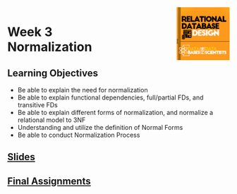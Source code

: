 <a href="../">
  <img src="/img/Relational_Database_Design_logo.png" width="120" align="right">
</a>

# Week 3 <br> Normalization

## Learning Objectives
- Be able to explain the need for normalization
- Be able to explain functional dependencies, full/partial FDs, and transitive FDs
- Be able to explain different forms of normalization, and normalize a relational model to 3NF
- Understanding and utilize the definition of Normal Forms
- Be able to conduct Normalization Process

## [Slides](../Slides/DBMS-Course-1-Module-2---Relational-Models.pdf)

## [Final Assignments](./assignments.md)
